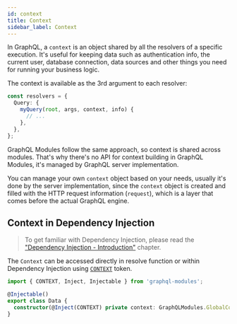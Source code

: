 ```yaml
---
id: context
title: Context
sidebar_label: Context
---
```


In GraphQL, a `context` is an object shared by all the resolvers of a specific execution. It's useful for keeping data such as authentication info, the current user, database connection, data sources and other things you need for running your business logic.

The context is available as the 3rd argument to each resolver:

```typescript
const resolvers = {
  Query: {
    myQuery(root, args, context, info) {
      // ...
    },
  },
};
```

GraphQL Modules follow the same approach, so context is shared across modules. That's why there's no API for context building in GraphQL Modules, it's managed by GraphQL server implementation.

You can manage your own `context` object based on your needs, usually it's done by the server implementation, since the `context` object is created and filled with the HTTP request information (`request`), which is a layer that comes before the actual GraphQL engine.

## Context in Dependency Injection

> To get familiar with Dependency Injection, please read the ["Dependency Injection - Introduction"](../di/introduction.md) chapter.

The `Context` can be accessed directly in resolve function or within Dependency Injection using [`CONTEXT`](../api.md#context) token.

```typescript
import { CONTEXT, Inject, Injectable } from 'graphql-modules';

@Injectable()
export class Data {
  constructor(@Inject(CONTEXT) private context: GraphQLModules.GlobalContext) {}
}
```
